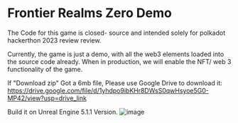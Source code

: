 # Frontier Realms Zero Demo
 
The Code for this game is closed- source and intended solely for polkadot hackerthon 2023 review review.

Currently, the game is just a demo, with all the web3 elements loaded into the source code already. When in production, we will enable the NFT/ web 3 functionality of the game. 

If "Download zip" Got a 6mb file, Please use Google Drive to download it: https://drive.google.com/file/d/1yhdpo9ibKHr8DWsS0qwHsyoe5G0-MP42/view?usp=drive_link 

Build it on Unreal Engine 5.1.1 Version. 
![image](https://github.com/leoyeungkm/Frontier-Realms-Zero-Demo/assets/11384985/5a8548a1-5500-4ae8-aa22-3bece348e9c8)
